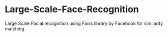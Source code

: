 # Large-Scale-Face-Recognition
Large Scale Facial recognition using Faiss library by Facebook for similarity matching.
